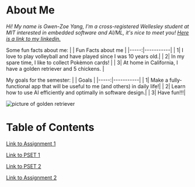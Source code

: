 # About Me
*Hi! My name is Gwen-Zoe Yang, I'm a cross-registered Wellesley student at MIT interested in embedded software and AI/ML, it's nice to meet you! [Here is a link to my linkedin.](https://www.linkedin.com/in/gwenzoeyang/)*

Some fun facts about me:
|  | Fun Facts about me |
|-----:|-----------|
|     1| I love to play volleyball and have played since I was 10 years old.|
|     2| In my spare time, I like to collect Pokèmon cards!                 |
|     3| At home in California, I have a golden retriever and 5 chickens.   |

My goals for the semester:
|  | Goals |
|-----:|-----------|
|     1| Make a fully-functional app that will be useful to me (and others) in daily life!|
|     2| Learn how to use AI efficiently and optimally in software design.|
|     3| Have fun!!!|

![picture of golden retriever](https://www.vidavetcare.com/wp-content/uploads/sites/234/2022/04/golden-retriever-dog-breed-info.jpeg)

# Table of Contents
[Link to Assignment 1](assignments/projectideation.md)

[Link to PSET 1](psets/pset1.md)

[Link to PSET 2](psets/pset2.md)

[Link to Assignment 2](assignments/assignment2.md)
